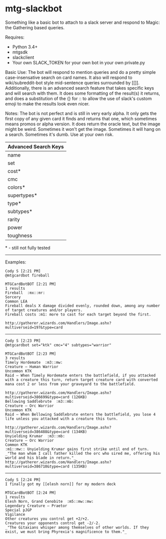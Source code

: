 # mtg-slackbot
Something like a basic bot to attach to a slack server and respond to Magic: the Gathering based queries.

Requires:
* Python 3.4+
* mtgsdk
* slackclient
* Your own SLACK_TOKEN for your own bot in your own private.py

Basic Use:
The bot will respond to mention queries and do a pretty simple case-insensative search on card names. It also will respond to wiki/subreddit-bot style mid-sentence queries surrounded by [[<name>]]. Additionally, there is an advanced search feature that takes specific keys and will search with them. It does some formatting of the result(s) it returns, and does a substitution of the {} for :: to allow the use of slack's custom emoji to make the results look even nicer.

Notes:
The bot is not perfect and is still in very early alpha. It only gets the first copy of any given card it finds and returns that one, which sometimes means promos or alpha version. It does return the oracle text, but the image might be weird. Sometimes it won't get the image. Sometimes it will hang on a search. Sometimes it's dumb. Use at your own risk.

| Advanced Search Keys  |
| ---- |
| name |
| set  |
| cost* |
| cmc  |
| colors* |
| supertypes* |
| type* |
| subtypes* |
| rarity |
| power |
| toughness |

\* - still not fully tested

---
Examples:
```
Cody S [2:21 PM]  
@mtgcardbot fireball

MTGCardBotBOT [2:21 PM]  
1 results
Fireball  :mx::mr:
Sorcery
Common LEA
Fireball deals X damage divided evenly, rounded down, among any number of target creatures and/or players.
Fireball costs :m1: more to cast for each target beyond the first.

http://gatherer.wizards.com/Handlers/Image.ashx?multiverseid=197&type=card
```
---
```
Cody S [2:23 PM]  
@mtgcardbot set="ktk" cmc="4" subtypes="warrior"

MTGCardBotBOT [2:23 PM]  
3 results
Timely Hordemate  :m3::mw:
Creature — Human Warrior
Uncommon KTK
Raid — When Timely Hordemate enters the battlefield, if you attacked with a creature this turn, return target creature card with converted mana cost 2 or less from your graveyard to the battlefield.

http://gatherer.wizards.com/Handlers/Image.ashx?multiverseid=386699&type=card (126KB) 
Bellowing Saddlebrute  :m3::mb:
Creature — Orc Warrior
Uncommon KTK
Raid — When Bellowing Saddlebrute enters the battlefield, you lose 4 life unless you attacked with a creature this turn.

http://gatherer.wizards.com/Handlers/Image.ashx?multiverseid=386488&type=card (134KB) 
Unyielding Krumar  :m3::mb:
Creature — Orc Warrior
Common KTK
:m1::mw:: Unyielding Krumar gains first strike until end of turn.
_"The man whom I call father killed the orc who sired me, offering his world and his blade in return."_
http://gatherer.wizards.com/Handlers/Image.ashx?multiverseid=386710&type=card (135KB)
```
---
```
Cody S [2:24 PM]  
I finally got my [[elesh norn]] for my modern deck

MTGCardBotBOT [2:24 PM]  
1 results
Elesh Norn, Grand Cenobite  :m5::mw::mw:
Legendary Creature — Praetor
Special pJGP
Vigilance
Other creatures you control get +2/+2.
Creatures your opponents control get -2/-2.
_"The Gitaxians whisper among themselves of other worlds. If they exist, we must bring Phyrexia's magnificence to them."_
```